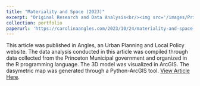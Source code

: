 ```yaml
---
title: "Materiality and Space (2023)"
excerpt: "Original Research and Data Analysis<br/><img src='/images/Princeton_3D viz.png'>"
collection: portfolio
paperurl: 'https://carolinaangles.com/2023/10/24/materiality-and-space-a-case-study-of-the-new-jersey-floodplains/'
---
```


This article was published in Angles, an Urban Planning and Local Policy website. The data analysis conducted in this article was compiled through data collected from the Princeton Municipal government and organized in the R programming language. The 3D model was visualized in ArcGIS. The dasymetric map was generated through a Python-ArcGIS tool. 
 [View Article Here](https://carolinaangles.com/2023/10/24/materiality-and-space-a-case-study-of-the-new-jersey-floodplains/).

